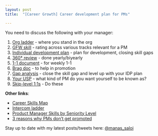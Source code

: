 ```yaml
---
layout: post
title:  "[Career Growth] Career development plan for PMs"

---
```


You need to discuss the following with your manager:

1. [Org ladder](https://www.sachinrekhi.com/product-management-career-ladders-at-8-top-technology-firms) - where you stand in the org
2. [GFW skill](https://snowflake.medium.com/#1,2,3,2,4,1,1,4,3,2,0,4,2,2,3,0,Cersei%20Lannister,Senior%20Group%20Lead) - rating across various tracks relevant for a PM
3. [Individual development plan](https://docs.google.com/spreadsheets/d/1FcX7lIZT0db-JvFdW0cUakcDXs_ESuR1haButgj72FA/edit?usp=sharing) - plan for development, closing skill gaps
4. [360* review](https://support.reflektive.com/hc/en-us/articles/360000578686-Preparing-for-a-Review) - done yearly/biyearly
5. [1-1 document](https://manassaloi.com/2020/01/28/one-on-ones.html) - for weekly 1-1
6. [Brag doc](https://jvns.ca/blog/brag-documents/) - to help in promotion
7. [Gap analysis](https://medium.com/@ianmcall/mind-the-gap-analysis-and-get-promoted-e4bb4462ef40) - close the skill gap and level up with your IDP plan
8. [Your USP](https://manassaloi.com/2020/02/27/kind-of-PM.html) - what kind of PM do you want yourself to be known as?
9. [Skip-level 1:1s](https://medium.com/know-your-team-blog/skip-level-meetings-what-they-are-and-exactly-how-to-run-them-d9c24e63130b) - Do these

**Other links**:
- [Career Skills Map](https://twitter.com/shreyas/status/1264621650663727104)
- [Intercom ladder](https://mobile.twitter.com/Padday/status/1237753130911174656)
- [Product Manager Skills by Seniority Level](https://medium.com/pminsider/product-manager-skills-by-seniority-level-a-deep-breakdown-cd0690f76d10)
- [3 reasons why PMs don’t get promoted](https://productcoalition.com/3-reasons-why-pms-dont-get-promoted-619ecc60a6f1)

Stay up to date with my latest posts/tweets here: [@manas_saloi](http://twitter.com/manas_saloi)
